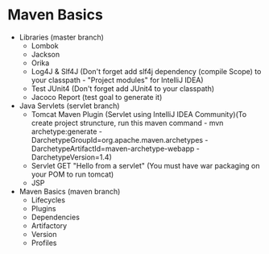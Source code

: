 # Maven Basics
- Libraries (master branch)
    - Lombok
    - Jackson
    - Orika
    - Log4J & Slf4J (Don't forget add slf4j dependency (compile Scope) to your classpath - "Project modules" for IntelliJ IDEA)
    - Test JUnit4 (Don't forget add JUnit4 to your classpath)
    - Jacoco Report (test goal to generate it)
- Java Servlets (servlet branch)
    - Tomcat Maven Plugin (Servlet using IntelliJ IDEA Community)(To create project struncture, run this maven command - mvn archetype:generate -DarchetypeGroupId=org.apache.maven.archetypes -DarchetypeArtifactId=maven-archetype-webapp -DarchetypeVersion=1.4)
    - Servlet GET "Hello from a servlet" (You must have war packaging on your POM to run tomcat)
    - JSP
- Maven Basics (maven branch)
    - Lifecycles
    - Plugins
    - Dependencies
    - Artifactory
    - Version
    - Profiles
